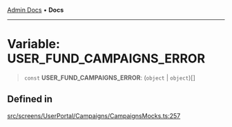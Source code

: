 [Admin Docs](/) • **Docs**

***

# Variable: USER\_FUND\_CAMPAIGNS\_ERROR

> `const` **USER\_FUND\_CAMPAIGNS\_ERROR**: (`object` \| `object`)[]

## Defined in

[src/screens/UserPortal/Campaigns/CampaignsMocks.ts:257](https://github.com/PalisadoesFoundation/talawa-admin/blob/main/src/screens/UserPortal/Campaigns/CampaignsMocks.ts#L257)
